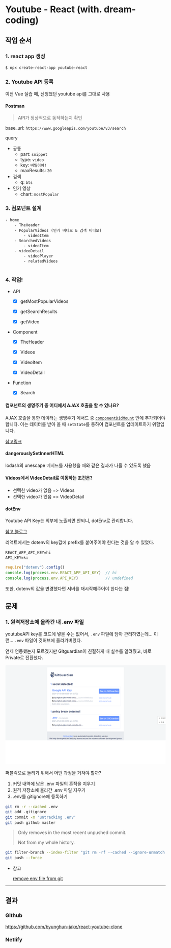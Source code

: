 # Youtube - React (with. dream-coding)



## 작업 순서



### 1. react app 생성

```bash
$ npx create-react-app youtube-react
```



### 2. Youtube API 등록

이전 Vue 실습 때, 신청했던 youtube api를 그대로 사용



#### Postman

> API가 정상적으로 동작하는지 확인

base_url: `https://www.googleapis.com/youtube/v3/search`

query

- 공통
  - part: `snippet`
  - type: `video`
  - key: `비밀이야!`
  - maxResults: `20`
- 검색
  - q: `bts`
- 인기 영상
  - chart: `mostPopular`



### 3. 컴포넌트 설계

```
- home
	- TheHeader
	- PopularVideos (인기 비디오 & 검색 비디오)
		- videoItem
	- SearchedVideos
		- videoItem
	- videoDetail
		- videoPlayer
		- relatedVideos
		
```



### 4. 작업!

- API
  - [x] getMostPopularVideos
  - [x] getSearchResults
  - [x] getVideo



- Component
  - [x] TheHeader
  - [x] Videos
  - [x] VideoItem
  - [x] VideoDetail



- Function
  - [x] Search





#### 컴포넌트의 생명주기 중 어디에서 AJAX 호출을 할 수 있나요?

AJAX 호출을 통한 데이터는 생명주기 메서드 중 [`componentDidMount`](https://ko.reactjs.org/docs/react-component.html#mounting) 안에 추가되어야 합니다. 이는 데이터를 받아 올 때 `setState`를 통하여 컴포넌트를 업데이트하기 위함입니다.

[참고링크](https://ko.reactjs.org/docs/faq-ajax.html#where-in-the-component-lifecycle-should-i-make-an-ajax-call)



#### dangerouslySetInnerHTML

lodash의 unescape 메서드를 사용했을 때와 같은 결과가 나올 수 있도록 했음



#### Videos에서 VideoDetail로 이동하는 조건은?

- 선택한 video가 없음 => Videos
- 선택한 video가 있음 => VideoDetail



#### dotEnv

Youtube API Key는 외부에 노출되면 안되니, dotEnv로 관리합니다.

[참고 블로그](https://www.daleseo.com/js-dotenv/)

리액트에서는 dotenv의 key값에 prefix를 붙여주어야 한다는 것을 알 수 있었다.

```
REACT_APP_API_KEY=hi
API_KEY=ki
```

```js
require("dotenv").config()
console.log(process.env.REACT_APP_API_KEY)	// hi
console.log(process.env.API_KEY)			// undefined
```



또한, dotenv의 값을 변경했다면 서버를 재시작해주어야 한다는 점!



## 문제



### 1. 원격저장소에 올라간 내 .env 파일

youtubeAPI key를 코드에 넣을 수는 없어서, `.env` 파일에 담아 관리하였는데... 이런... `.env` 파일이 깃허브에 올라가버렸다.

언제 연동했는지 모르겠지만 Gitguardian이 친절하게 내 실수를 알려줬고, 바로 Private로 전환했다.

![image-20210703181226008](README.assets/image-20210703181226008.png)

퍼블릭으로 돌리기 위해서 어떤 과정을 거쳐야 할까?

1. 커밋 내역에 남은 .env 파일의 흔적을 지우기
2. 원격 저장소에 올라간 .env 파일 지우기
3. .env를 gitignore에 등록하기



```bash
git rm -r --cached .env
git add .gitignore
git commit -m 'untracking .env'
git push github master
```

> Only removes in the most recent unpushed commit.
>
> Not from my whole history.



```bash
git filter-branch --index-filter "git rm -rf --cached --ignore-unmatch .env" HEAD
git push --force
```





- 참고

  [remove env file from git](https://gist.github.com/gjerokrsteski/e4a10352448158ba827493eb116cda51)

  



---



## 결과



### Github

https://github.com/byunghun-jake/react-youtube-clone



### Netlify

































